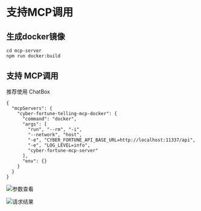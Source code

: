 # 支持MCP调用

## 生成docker镜像
```
cd mcp-server
npm run docker:build
```



## 支持 MCP调用 

推荐使用 ChatBox

```
{
  "mcpServers": {
    "cyber-fortune-telling-mcp-docker": {
      "command": "docker",
      "args": [
        "run", "--rm", "-i",
        "--network", "host",
        "-e", "CYBER_FORTUNE_API_BASE_URL=http://localhost:11337/api",
        "-e", "LOG_LEVEL=info",
        "cyber-fortune-mcp-server"
      ],
      "env": {}
    }
  }
} 
```

![参数查看](https://cdn.fangyuanxiaozhan.com/assets/1752393590883peRC28BZ.jpeg)


![请求结果](https://cdn.fangyuanxiaozhan.com/assets/1752393590897iyD0KQpa.jpeg)
